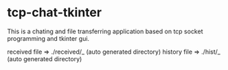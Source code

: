 # tcp-chat-tkinter

This is a chating and file transferring application based on tcp socket programming and tkinter gui.

received file => ./received/_ (auto generated directory)
history file => ./hist/_ (auto generated directory)
